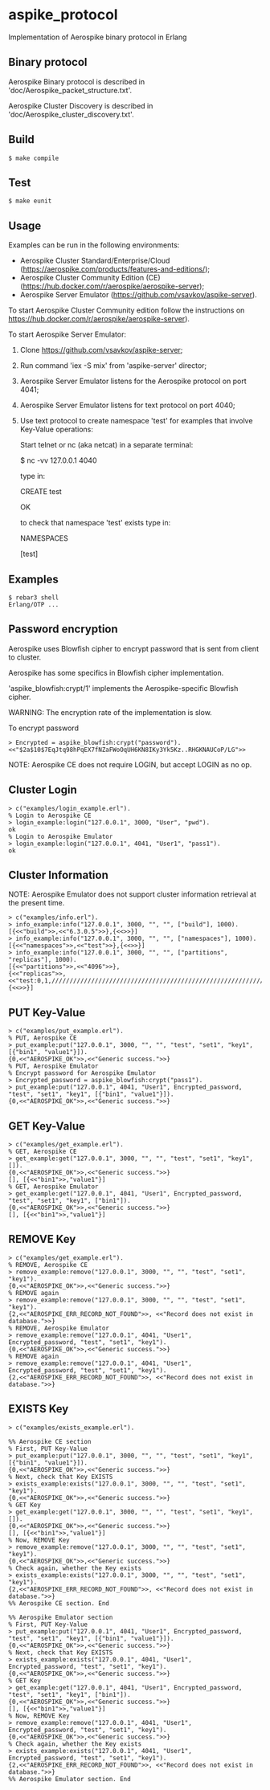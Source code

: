 aspike_protocol
=====

Implementation of Aerospike binary protocol in Erlang

Binary protocol
---------------

Aerospike Binary protocol is described in 'doc/Aerospike_packet_structure.txt'.

Aerospike Cluster Discovery is described in 'doc/Aerospike_cluster_discovery.txt'.

Build
-----

    $ make compile

Test
-----

    $ make eunit

Usage
-----
Examples can be run in the following environments:
- Aerospike Cluster Standard/Enterprise/Cloud (https://aerospike.com/products/features-and-editions/);
- Aerospike Cluster Community Edition (CE) (https://hub.docker.com/r/aerospike/aerospike-server);
- Aerospike Server Emulator (https://github.com/vsavkov/aspike-server).

To start Aerospike Cluster Community edition follow the instructions on https://hub.docker.com/r/aerospike/aerospike-server).

To start Aerospike Server Emulator:
1. Clone https://github.com/vsavkov/aspike-server;
2. Run command 'iex -S mix' from 'aspike-server' director;
3. Aerospike Server Emulator listens for the Aerospike protocol on port 4041;
4. Aerospike Server Emulator listens for text protocol on port 4040;
5. Use text protocol to create namespace 'test' for examples that involve Key-Value operations:

    Start telnet or nc (aka netcat) in a separate terminal:
    
    $ nc -vv 127.0.0.1 4040
    
    type in:
    
    CREATE test
    
    OK
    
    to check that namespace 'test' exists type in:
    
    NAMESPACES
    
    [test]

Examples
--------

    $ rebar3 shell
    Erlang/OTP ...

Password encryption
-------------------
Aerospike uses Blowfish cipher to encrypt password that is sent from client to cluster.

Aerospike has some specifics in Blowfish cipher implementation.

'aspike_blowfish:crypt/1' implements the Aerospike-specific Blowfish cipher.

WARNING: The encryption rate of the implementation is slow.

To encrypt password

    > Encrypted = aspike_blowfish:crypt("password").
    <<"$2a$10$7EqJtq98hPqEX7fNZaFWoOqUH6KN8IKy3Yk5Kz..RHGKNAUCoP/LG">>

NOTE: Aerospike CE does not require LOGIN, but accept LOGIN as no op.

Cluster Login
-------------

    > c("examples/login_example.erl").
    % Login to Aerospike CE
    > login_example:login("127.0.0.1", 3000, "User", "pwd").
    ok
    % Login to Aerospike Emulator
    > login_example:login("127.0.0.1", 4041, "User1", "pass1").
    ok

Cluster Information
-------------------
NOTE: Aerospike Emulator does not support cluster information retrieval at the present time.
 
    > c("examples/info.erl").
    > info_example:info("127.0.0.1", 3000, "", "", ["build"], 1000).
    [{<<"build">>,<<"6.3.0.5">>},{<<>>}]
    > info_example:info("127.0.0.1", 3000, "", "", ["namespaces"], 1000).
    [{<<"namespaces">>,<<"test">>},{<<>>}]
    > info_example:info("127.0.0.1", 3000, "", "", ["partitions", "replicas"], 1000).
    [{<<"partitions">>,<<"4096">>},
    {<<"replicas">>,
    <<"test:0,1,///////////////////////////////////////////////////////////////////////////////////////////"...>>},
    {<<>>}]

PUT Key-Value
-------------
    > c("examples/put_example.erl").
    % PUT, Aerospike CE
    > put_example:put("127.0.0.1", 3000, "", "", "test", "set1", "key1", [{"bin1", "value1"}]).
    {0,<<"AEROSPIKE_OK">>,<<"Generic success.">>}
    % PUT, Aerospike Emulator
    % Encrypt password for Aerospike Emulator
    > Encrypted_password = aspike_blowfish:crypt("pass1").
    > put_example:put("127.0.0.1", 4041, "User1", Encrypted_password, "test", "set1", "key1", [{"bin1", "value1"}]).
    {0,<<"AEROSPIKE_OK">>,<<"Generic success.">>}

GET Key-Value
-------------
    > c("examples/get_example.erl").
    % GET, Aerospike CE
    > get_example:get("127.0.0.1", 3000, "", "", "test", "set1", "key1", []).
    {0,<<"AEROSPIKE_OK">>,<<"Generic success.">>}
    [], [{<<"bin1">>,"value1"}]
    % GET, Aerospike Emulator
    > get_example:get("127.0.0.1", 4041, "User1", Encrypted_password, "test", "set1", "key1", ["bin1"]).
    {0,<<"AEROSPIKE_OK">>,<<"Generic success.">>}
    [], [{<<"bin1">>,"value1"}]

REMOVE Key
----------
    > c("examples/get_example.erl").
    % REMOVE, Aerospike CE
    > remove_example:remove("127.0.0.1", 3000, "", "", "test", "set1", "key1").
    {0,<<"AEROSPIKE_OK">>,<<"Generic success.">>}
    % REMOVE again
    > remove_example:remove("127.0.0.1", 3000, "", "", "test", "set1", "key1").
    {2,<<"AEROSPIKE_ERR_RECORD_NOT_FOUND">>, <<"Record does not exist in database.">>}
    % REMOVE, Aerospike Emulator
    > remove_example:remove("127.0.0.1", 4041, "User1", Encrypted_password, "test", "set1", "key1").
    {0,<<"AEROSPIKE_OK">>,<<"Generic success.">>}
    % REMOVE again
    > remove_example:remove("127.0.0.1", 4041, "User1", Encrypted_password, "test", "set1", "key1").
    {2,<<"AEROSPIKE_ERR_RECORD_NOT_FOUND">>, <<"Record does not exist in database.">>}

EXISTS Key
----------
    > c("examples/exists_example.erl").
    
    %% Aerospike CE section
    % First, PUT Key-Value
    > put_example:put("127.0.0.1", 3000, "", "", "test", "set1", "key1", [{"bin1", "value1"}]).
    {0,<<"AEROSPIKE_OK">>,<<"Generic success.">>}
    % Next, check that Key EXISTS
    > exists_example:exists("127.0.0.1", 3000, "", "", "test", "set1", "key1").
    {0,<<"AEROSPIKE_OK">>,<<"Generic success.">>}
    % GET Key
    > get_example:get("127.0.0.1", 3000, "", "", "test", "set1", "key1", []).
    {0,<<"AEROSPIKE_OK">>,<<"Generic success.">>}
    [], [{<<"bin1">>,"value1"}]
    % Now, REMOVE Key
    > remove_example:remove("127.0.0.1", 3000, "", "", "test", "set1", "key1").
    {0,<<"AEROSPIKE_OK">>,<<"Generic success.">>}
    % Check again, whether the Key exists
    > exists_example:exists("127.0.0.1", 3000, "", "", "test", "set1", "key1").
    {2,<<"AEROSPIKE_ERR_RECORD_NOT_FOUND">>, <<"Record does not exist in database.">>}
    %% Aerospike CE section. End

    %% Aerospike Emulator section
    % First, PUT Key-Value
    > put_example:put("127.0.0.1", 4041, "User1", Encrypted_password, "test", "set1", "key1", [{"bin1", "value1"}]).
    {0,<<"AEROSPIKE_OK">>,<<"Generic success.">>}
    % Next, check that Key EXISTS
    > exists_example:exists("127.0.0.1", 4041, "User1", Encrypted_password, "test", "set1", "key1").
    {0,<<"AEROSPIKE_OK">>,<<"Generic success.">>}
    % GET Key
    > get_example:get("127.0.0.1", 4041, "User1", Encrypted_password, "test", "set1", "key1", ["bin1"]).
    {0,<<"AEROSPIKE_OK">>,<<"Generic success.">>}
    [], [{<<"bin1">>,"value1"}]
    % Now, REMOVE Key
    > remove_example:remove("127.0.0.1", 4041, "User1", Encrypted_password, "test", "set1", "key1").
    {0,<<"AEROSPIKE_OK">>,<<"Generic success.">>}
    % Check again, whether the Key exists
    > exists_example:exists("127.0.0.1", 4041, "User1", Encrypted_password, "test", "set1", "key1").
    {2,<<"AEROSPIKE_ERR_RECORD_NOT_FOUND">>, <<"Record does not exist in database.">>}
    %% Aerospike Emulator section. End
